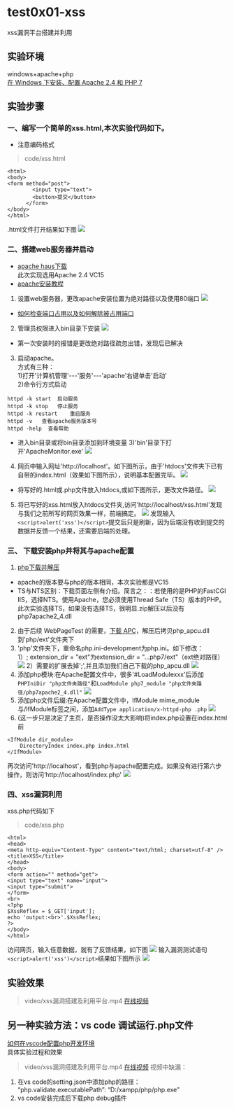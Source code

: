# test0x01-xss
xss漏洞平台搭建并利用  

## 实验环境
windows+apache+php  
[在 Windows 下安装、配置 Apache 2.4 和 PHP 7 ](https://ntflc.com/2017/06/04/Install-Apache-and-PHP-on-Windows/)
## 实验步骤

### 一、编写一个简单的xss.html,本次实验代码如下。
* 注意编码格式
>code/xss.html
```
<html>
<body>
<form method="post">
        <input type="text">
        <button>提交</button>
      </form>
</body>
</html>
```
.html文件打开结果如下图
![](images/html.png)

### 二、搭建web服务器并启动
* [apache haus下载](https://www.apachehaus.com/cgi-bin/download.plx)  
此次实现选用Apache 2.4 VC15
* [apache安装教程](https://www.cnblogs.com/wcwnina/p/8044353.html) 

1. 设置web服务器，更改apache安装位置为绝对路径以及使用80端口
![](images/webserver-set.png)
* [如何检查端口占用以及如何解除被占用端口](https://blog.csdn.net/NANGE_BOK/article/details/84870460) 
2. 管理员权限进入bin目录下安装
![](images/webserver-install.png)
* 第一次安装时的报错是更改绝对路径疏忽出错，发现后已解决
3. 启动apache。  
方式有三种：  
1)打开'计算机管理'---'服务'---'apache'右键单击'启动'  
2)命令行方式启动
```
httpd -k start  启动服务
httpd -k stop   停止服务
httpd -k restart    重启服务
httpd -v   查看apache服务版本号
httpd -help  查看帮助 
```
* 进入bin目录或将bin目录添加到环境变量
3)'bin'目录下打开'ApacheMonitor.exe'
![](images/apache-ok.png)
4. 网页中输入网址'http://localhost'。如下图所示，由于'htdocs'文件夹下已有自带的index.html（效果如下图所示），说明基本配置完毕。
![](images/webserver-ok.png)

* 将写好的.html或.php文件放入htdocs,或如下图所示，更改文件路径。
![](images/webserver-fileurlchange.png)

5. 将已写好的xss.html放入htdocs文件夹,访问'http://localhost/xss.html'发现与我们之前所写的网页效果一样，前端搞定。
![](images/front-ok.png)
发现输入```<script>alert('xss')</script>```提交后只是刷新，因为后端没有收到提交的数据并反馈一个结果，还需要后端的处理。
### 三、 下载安装php并将其与apache配置
1. [php下载并解压](http://windows.php.net/download/)
* apache的版本要与php的版本相同，本次实验都是VC15
* TS与NTS区别：下载页面左侧有介绍。简言之：：若使用的是PHP的FastCGI IIS，选择NTS。使用Apache，您必须使用Thread Safe（TS）版本的PHP。此次实验选择TS，如果没有选择TS，很明显.zip解压以后没有php7apache2_4.dll
2. 由于后续 WebPageTest 的需要，[下载 APC](http://pecl.php.net/package/APCu)，解压后拷贝php_apcu.dll到'php/ext'文件夹下
3. 'php'文件夹下，重命名php.ini-development为php.ini。如下修改：    
1）; extension_dir = "ext"为extension_dir = "...php7/ext"（ext绝对路径）  
![](images/php-dirchange.png)
2）需要的扩展去掉';',并且添加我们自己下载的php_apcu.dll
![](images/php-extensions.png)
4. 添加php模块:在Apache配置文件中，很多'#LoadModulexxx'后添加```PHPIniDir "php文件夹路径"```和```LoadModule php7_module "php文件夹路径/php7apache2_4.dll"```
![](images/add-module.png)
5. 添加php文件后缀:在Apache配置文件中，IfModule mime_module与/IfModule标签之间，添加```AddType application/x-httpd-php .php```
![](images/add-suffix.png)
6. (这一步只是决定了主页，是否操作没太大影响)将index.php设置在index.html前
```
<IfModule dir_module>
    DirectoryIndex index.php index.html
</IfModule>
```
再次访问'http://localhost'，看到php与apache配置完成。如果没有进行第六步操作，则访问‘http://localhost/index.php'
![](images/php-ok.png)
### 四、xss漏洞利用
xss.php代码如下
>code/xss.php
```
<html>
<head> 
<meta http-equiv="Content-Type" content="text/html; charset=utf-8" /> 
<title>XSS</title> 
</head> 
<body> 
<form action="" method="get"> 
<input type="text" name="input">     
<input type="submit"> 
</form> 
<br> 
<?php 
$XssReflex = $_GET['input'];
echo 'output:<br>'.$XssReflex;
?> 
</body> 
</html>
```
访问网页，输入任意数据，就有了反馈结果，如下图
![](images/xssphp.png)
输入漏洞测试语句```<script>alert('xss')</script>```结果如下图所示
![](images/usexss.png)
## 实验效果
>video/xss漏洞搭建及利用平台.mp4
[在线视频](https://www.bilibili.com/video/av95722607)
## 另一种实验方法：vs code 调试运行.php文件
[如何在vscode配置php开发环境](https://blog.csdn.net/summer2day/article/details/78534352)  
具体实验过程和效果
>video/xss漏洞搭建及利用平台.mp4
[在线视频](https://www.bilibili.com/video/av97632428)
视频中缺漏：  
1. 在vs code的setting.json中添加php的路径：  
“php.validate.executablePath”: “D:/xampp/php/php.exe” 
2. vs code安装完成后下载php debug插件